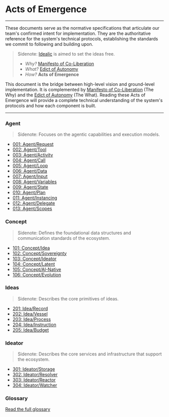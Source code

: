 # Acts of Emergence

---

These documents serve as the normative specifications that articulate our team's confirmed intent for implementation. They are the authoritative reference for the system's technical protocols, establishing the standards we commit to following and building upon.

> Sidenote:
> [Idealic](http://idealic.ai) is aimed to set the ideas free.
>
> - _Why?_ [Manifesto of Co-Liberation](../manifesto/)
> - _What?_ [Edict of Autonomy](../edict/)
> - _How?_ **Acts of Emergence**

This document is the bridge between high-level vision and ground-level implementation. It is complemented by [Manifesto of Co-Liberation](../manifesto/) (The Why) and the [Edict of Autonomy](../edict/) (The What). Reading these Acts of Emergence will provide a complete technical understanding of the system's protocols and how each component is built.

---

### Agent

> Sidenote: Focuses on the agentic capabilities and execution models.

- [001: Agent/Request](./001_agent_request.md)
- [002: Agent/Tool](./002_agent_tool.md)
- [003: Agent/Activity](./003_agent_activity.md)
- [004: Agent/Call](./004_agent_call.md)
- [005: Agent/Loop](./005_agent_loop.md)
- [006: Agent/Data](./006_agent_data.md)
- [007: Agent/Input](./007_agent_input.md)
- [008: Agent/Variables](./008_agent_variables.md)
- [009: Agent/State](./009_agent_state.md)
- [010: Agent/Plan](./010_agent_plan.md)
- [011: Agent/Instancing](./011_agent_instancing.md)
- [012: Agent/Delegate](./012_agent_delegate.md)
- [013: Agent/Scopes](./013_agent_scopes.md)

### Concept

> Sidenote: Defines the foundational data structures and communication standards of the ecosystem.

- [101: Concept/Idea](./101_concept_idea.md)
- [102: Concept/Sovereignty](./102_concept_sovereignty.md)
- [103: Concept/Ideator](./103_concept_ideator.md)
- [104: Concept/Latent](./104_concept_latent.md)
- [105: Concept/AI-Native](./105_concept_ai_native.md)
- [106: Concept/Evolution](./106_concept_evolution.md)

### Ideas

> Sidenote: Describes the core primitives of ideas.

- [201: Idea/Record](./201_idea_record.md)
- [202: Idea/Vessel](./202_idea_vessel.md)
- [203: Idea/Process](./203_idea_process.md)
- [204: Idea/Instruction](./204_idea_instruction.md)
- [205: Idea/Budget](./205_idea_budget.md)

### Ideator

> Sidenote: Describes the core services and infrastructure that support the ecosystem.

- [301: Ideator/Storage](./301_ideator_storage.md)
- [302: Ideator/Resolver](./302_ideator_resolver.md)
- [303: Ideator/Reactor](./303_ideator_reactor.md)
- [304: Ideator/Watcher](./304_ideator_watcher.md)

### Glossary

[Read the full glossary](./000_glossary.md)
